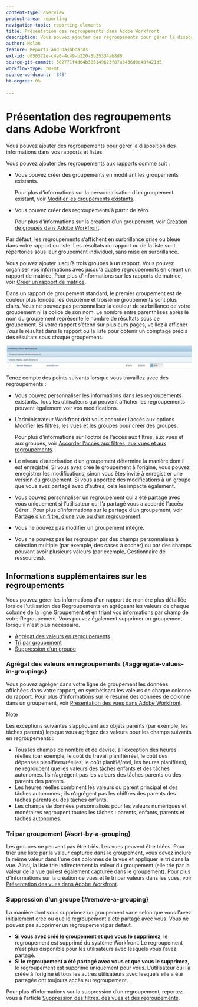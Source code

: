```yaml
---
content-type: overview
product-area: reporting
navigation-topic: reporting-elements
title: Présentation des regroupements dans Adobe Workfront
description: Vous pouvez ajouter des regroupements pour gérer la disposition des informations dans vos rapports et listes.
author: Nolan
feature: Reports and Dashboards
exl-id: d050372e-c4a0-4c49-b220-5b35334ab8d0
source-git-commit: 302771f4d64b386149623f87a3436d0c40f421d5
workflow-type: tm+mt
source-wordcount: '848'
ht-degree: 0%

---
```


# Présentation des regroupements dans Adobe Workfront

<!--
<p data-mc-conditions="QuicksilverOrClassic.Draft mode">(NOTE: This article was supposed to be replaced by "Groupings overview", but decided to keep this here because this is linked in too many places. "Create groupings" and "Edit existing groupings" have been added also (with videos) to replace portions of the old content here.) </p>
-->

Vous pouvez ajouter des regroupements pour gérer la disposition des informations dans vos rapports et listes.

Vous pouvez ajouter des regroupements aux rapports comme suit :

* Vous pouvez créer des groupements en modifiant les groupements existants.

   Pour plus d’informations sur la personnalisation d’un groupement existant, voir [Modifier les groupements existants](../../../reports-and-dashboards/reports/reporting-elements/edit-existing-groupings.md).

* Vous pouvez créer des regroupements à partir de zéro.

   Pour plus d’informations sur la création d’un groupement, voir [Création de groupes dans Adobe Workfront](../../../reports-and-dashboards/reports/reporting-elements/create-groupings.md).

Par défaut, les regroupements s’affichent en surbrillance grise ou bleue dans votre rapport ou liste. Les résultats du rapport ou de la liste sont répertoriés sous leur groupement individuel, sans mise en surbrillance.

Vous pouvez ajouter jusqu’à trois groupes à un rapport. Vous pouvez organiser vos informations avec jusqu&#39;à quatre regroupements en créant un rapport de matrice. Pour plus d’informations sur les rapports de matrice, voir [Créer un rapport de matrice](../../../reports-and-dashboards/reports/creating-and-managing-reports/create-matrix-report.md).

Dans un rapport de groupement standard, le premier groupement est de couleur plus foncée, les deuxième et troisième groupements sont plus clairs. Vous ne pouvez pas personnaliser la couleur de surbrillance de votre groupement ni la police de son nom. Le nombre entre parenthèses après le nom du groupement représente le nombre de résultats sous ce groupement. Si votre rapport s’étend sur plusieurs pages, veillez à afficher *Tous* le résultat dans le rapport ou la liste pour obtenir un comptage précis des résultats sous chaque groupement.

![Exemple de groupement](assets/grouping-example-blue.png)

Tenez compte des points suivants lorsque vous travaillez avec des regroupements :

* Vous pouvez personnaliser les informations dans les regroupements existants. Tous les utilisateurs qui peuvent afficher les regroupements peuvent également voir vos modifications.
* L’administrateur Workfront doit vous accorder l’accès aux options Modifier les filtres, les vues et les groupes pour créer des groupes.

   Pour plus d’informations sur l’octroi de l’accès aux filtres, aux vues et aux groupes, voir [Accorder l’accès aux filtres, aux vues et aux regroupements](../../../administration-and-setup/add-users/configure-and-grant-access/grant-access-fvg.md).

* Le niveau d’autorisation d’un groupement détermine la manière dont il est enregistré. Si vous avez créé le groupement à l’origine, vous pouvez enregistrer les modifications, sinon vous êtes invité à enregistrer une version du groupement. Si vous apportez des modifications à un groupe que vous avez partagé avec d’autres, cela les impacte également.
* Vous pouvez personnaliser un regroupement qui a été partagé avec vous uniquement si l’utilisateur qui l’a partagé vous a accordé l’accès Gérer . Pour plus d’informations sur le partage d’un groupement, voir [Partage d’un filtre, d’une vue ou d’un regroupement](../../../reports-and-dashboards/reports/reporting-elements/share-filter-view-grouping.md).
* Vous ne pouvez pas modifier un groupement intégré.
* Vous ne pouvez pas les regrouper par des champs personnalisés à sélection multiple (par exemple, des cases à cocher) ou par des champs pouvant avoir plusieurs valeurs (par exemple, Gestionnaire de ressources).

## Informations supplémentaires sur les regroupements

Vous pouvez gérer les informations d&#39;un rapport de manière plus détaillée lors de l&#39;utilisation des Regroupements en agrégeant les valeurs de chaque colonne de la ligne Groupement et en triant vos informations par champ de votre Regroupement. Vous pouvez également supprimer un groupement lorsqu&#39;il n&#39;est plus nécessaire.

* [Agrégat des valeurs en regroupements](#aggregate-values-in-groupings)
* [Tri par groupement](#sort-by-a-grouping)
* [Suppression d’un groupe](#remove-a-grouping)

### Agrégat des valeurs en regroupements {#aggregate-values-in-groupings}

Vous pouvez agréger dans votre ligne de groupement les données affichées dans votre rapport, en synthétisant les valeurs de chaque colonne du rapport. Pour plus d’informations sur le résumé des données de colonne dans un groupement, voir [Présentation des vues dans Adobe Workfront](../../../reports-and-dashboards/reports/reporting-elements/views-overview.md).

>[!NOTE]
>
>Les exceptions suivantes s’appliquent aux objets parents (par exemple, les tâches parents) lorsque vous agrègez des valeurs pour les champs suivants en regroupements :
>
>* Tous les champs de nombre et de devise, à l’exception des heures réelles (par exemple, le coût du travail planifié/réel, le coût des dépenses planifiées/réelles, le coût planifié/réel, les heures planifiées), ne regroupent que les valeurs des tâches enfants et des tâches autonomes. Ils n’agrégent pas les valeurs des tâches parents ou des parents des parents.
>* Les heures réelles combinent les valeurs du parent principal et des tâches autonomes ; ils n’agrégent pas les chiffres des parents des tâches parents ou des tâches enfants.
>* Les champs de données personnalisés pour les valeurs numériques et monétaires regroupent toutes les tâches : parents, enfants, parents et tâches autonomes.


### Tri par groupement {#sort-by-a-grouping}

Les groupes ne peuvent pas être triés. Les vues peuvent être triées. Pour trier une liste par la valeur capturée dans le groupement, vous devez inclure la même valeur dans l&#39;une des colonnes de la vue et appliquer le tri dans la vue. Ainsi, la liste trie indirectement la valeur du groupement (elle trie par la valeur de la vue qui est également capturée dans le groupement). Pour plus d’informations sur la création de vues et le tri par valeurs dans les vues, voir [Présentation des vues dans Adobe Workfront](../../../reports-and-dashboards/reports/reporting-elements/views-overview.md).

### Suppression d’un groupe {#remove-a-grouping}

La manière dont vous supprimez un groupement varie selon que vous l’avez initialement créé ou que le regroupement a été partagé avec vous. Vous ne pouvez pas supprimer un regroupement par défaut.

* **Si vous avez créé le groupement et que vous le supprimez**, le regroupement est supprimé du système Workfront. Le regroupement n’est plus disponible pour les utilisateurs avec lesquels vous l’avez partagé.
* **Si le regroupement a été partagé avec vous et que vous le supprimez**, le regroupement est supprimé uniquement pour vous. L’utilisateur qui l’a créée à l’origine et tous les autres utilisateurs avec lesquels elle a été partagée ont toujours accès au regroupement.

Pour plus d’informations sur la suppression d’un regroupement, reportez-vous à l’article [Suppression des filtres, des vues et des regroupements](../../../reports-and-dashboards/reports/reporting-elements/remove-filters-views-groupings.md).
